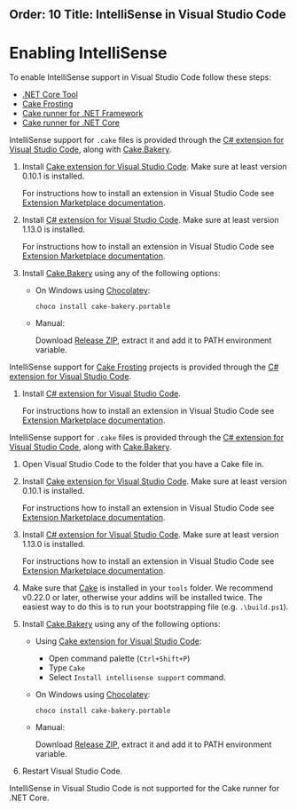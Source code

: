 Order: 10
Title: IntelliSense in Visual Studio Code
---

# Enabling IntelliSense

To enable IntelliSense support in Visual Studio Code follow these steps:

<ul class="nav nav-tabs">
    <li class="active"><a data-toggle="tab" href="#tool">.NET Core Tool</a></li>
    <li><a data-toggle="tab" href="#frosting">Cake Frosting</a></li>
    <li><a data-toggle="tab" href="#netfx">Cake runner for .NET Framework</a></li>
    <li><a data-toggle="tab" href="#core">Cake runner for .NET Core</a></li>
</ul>

<div class="tab-content">
    <div id="tool" class="tab-pane fade in active">
        <p>
            IntelliSense support for <code>.cake</code> files is provided through the
            <a href="https://marketplace.visualstudio.com/items?itemName=ms-vscode.csharp">C# extension for Visual Studio Code</a>,
            along with <a href="https://github.com/cake-build/bakery">Cake.Bakery</a>.
        </p>
        <ol>
            <li>
                <p>
                    Install <a href="https://marketplace.visualstudio.com/items/cake-build.cake-vscode">Cake extension for Visual Studio Code</a>.
                    Make sure at least version 0.10.1 is installed.
                </p>
                <div class="alert alert-info">
                    <p>
                        For instructions how to install an extension in Visual Studio Code see
                        <a href="https://code.visualstudio.com/docs/editor/extension-gallery">Extension Marketplace documentation</a>.
                    </p>
                </div>
            </li>
            <li>
                <p>
                    Install <a href="https://marketplace.visualstudio.com/items?itemName=ms-vscode.csharp">C# extension for Visual Studio Code</a>.
                    Make sure at least version 1.13.0 is installed.
                </p>
                <div class="alert alert-info">
                    <p>
                        For instructions how to install an extension in Visual Studio Code see
                        <a href="https://code.visualstudio.com/docs/editor/extension-gallery">Extension Marketplace documentation</a>.
                    </p>
                </div>
            </li>
            <li>
                <p>Install <a href="https://github.com/cake-build/bakery">Cake.Bakery</a> using any of the following options:</p>
                <ul>
                    <li>
                        <p>
                            On Windows using <a href="https://chocolatey.org/">Chocolatey</a>:
                        </p>
                        <pre><code class="language-cmd">choco install cake-bakery.portable</code></pre>
                    </li>
                    <li>
                        <p>
                            Manual:
                        </p>
                        <p>
                            Download <a href="https://github.com/cake-build/bakery/releases">Release ZIP</a>,
                            extract it and add it to PATH environment variable.
                        </p>
                    </li>
                </ul>
            </li>
        </ol>
    </div>
    <div id="frosting" class="tab-pane fade">
        <p>
            IntelliSense support for <a href="../getting-started/running-cake-scripts#cake-frosting">Cake Frosting</a> projects is provided through the
            <a href="https://marketplace.visualstudio.com/items?itemName=ms-vscode.csharp">C# extension for Visual Studio Code</a>.
        </p>
        <ol>
            <li>
                <p>
                    Install <a href="https://marketplace.visualstudio.com/items?itemName=ms-vscode.csharp">C# extension for Visual Studio Code</a>.
                </p>
                <div class="alert alert-info">
                    <p>
                        For instructions how to install an extension in Visual Studio Code see
                        <a href="https://code.visualstudio.com/docs/editor/extension-gallery">Extension Marketplace documentation</a>.
                    </p>
                </div>
            </li>
        </ol>
    </div>
    <div id="netfx" class="tab-pane fade">
        <p>
            IntelliSense support for <code>.cake</code> files is provided through the
            <a href="https://marketplace.visualstudio.com/items?itemName=ms-vscode.csharp">C# extension for Visual Studio Code</a>,
            along with <a href="https://github.com/cake-build/bakery">Cake.Bakery</a>.
        </p>
        <ol>
            <li>
                Open Visual Studio Code to the folder that you have a Cake file in.
            </li>
            <li>
                <p>
                    Install <a href="https://marketplace.visualstudio.com/items/cake-build.cake-vscode">Cake extension for Visual Studio Code</a>.
                    Make sure at least version 0.10.1 is installed.
                </p>
                <div class="alert alert-info">
                    <p>
                        For instructions how to install an extension in Visual Studio Code see
                        <a href="https://code.visualstudio.com/docs/editor/extension-gallery">Extension Marketplace documentation</a>.
                    </p>
                </div>
            </li>
            <li>
                <p>
                    Install <a href="https://marketplace.visualstudio.com/items?itemName=ms-vscode.csharp">C# extension for Visual Studio Code</a>.
                    Make sure at least version 1.13.0 is installed.
                </p>
                <div class="alert alert-info">
                    <p>
                        For instructions how to install an extension in Visual Studio Code see
                        <a href="https://code.visualstudio.com/docs/editor/extension-gallery">Extension Marketplace documentation</a>.
                    </p>
                </div>
            </li>
            <li>
                Make sure that <a href="https://www.nuget.org/packages/Cake/" target="_blank">Cake</a> is installed in your <code>tools</code> folder.
                We recommend v0.22.0 or later, otherwise your addins will be installed twice.
                The easiest way to do this is to run your bootstrapping file (e.g. <code>.\build.ps1</code>).
            </li>
            <li>
                <p>Install <a href="https://github.com/cake-build/bakery">Cake.Bakery</a> using any of the following options:</p>
                <ul>
                    <li>
                        <p>
                            Using <a href="https://marketplace.visualstudio.com/items/cake-build.cake-vscode">Cake extension for Visual Studio Code</a>:
                        </p>
                        <ul>
                            <li>Open command palette (<code>Ctrl+Shift+P</code>)</li>
                            <li>Type <code>Cake</code></li>
                            <li>Select <code>Install intellisense support</code> command.</li>
                        </ul>
                    </li>
                    <li>
                        <p>
                            On Windows using <a href="https://chocolatey.org/">Chocolatey</a>:
                        </p>
                        <pre><code class="language-cmd">choco install cake-bakery.portable</code></pre>
                    </li>
                    <li>
                        <p>
                            Manual:
                        </p>
                        <p>
                            Download <a href="https://github.com/cake-build/bakery/releases">Release ZIP</a>,
                            extract it and add it to PATH environment variable.
                        </p>
                    </li>
                </ul>
            </li>
            <li>
                Restart Visual Studio Code.
            </li>
        </ol>
    </div>
    <div id="core" class="tab-pane fade">
        <p>
            IntelliSense in Visual Studio Code is not supported for the Cake runner for .NET Core.
        </p>
    </div>
</div>

[Cake extension for Visual Studio Code]: https://marketplace.visualstudio.com/items/cake-build.cake-vscode
[C# extension for Visual Studio Code]: https://marketplace.visualstudio.com/items?itemName=ms-vscode.csharp
[Extension Marketplace documentation]: https://code.visualstudio.com/docs/editor/extension-gallery
[Cake.Bakery]: https://github.com/cake-build/bakery
[Chocolatey]: https://chocolatey.org/
